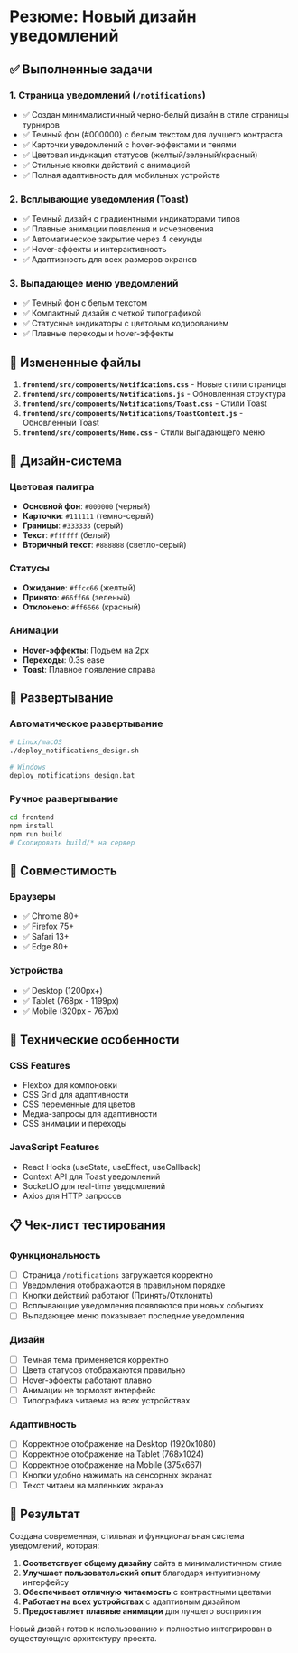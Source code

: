 # Резюме: Новый дизайн уведомлений

## ✅ Выполненные задачи

### 1. Страница уведомлений (`/notifications`)
- ✅ Создан минималистичный черно-белый дизайн в стиле страницы турниров
- ✅ Темный фон (#000000) с белым текстом для лучшего контраста
- ✅ Карточки уведомлений с hover-эффектами и тенями
- ✅ Цветовая индикация статусов (желтый/зеленый/красный)
- ✅ Стильные кнопки действий с анимацией
- ✅ Полная адаптивность для мобильных устройств

### 2. Всплывающие уведомления (Toast)
- ✅ Темный дизайн с градиентными индикаторами типов
- ✅ Плавные анимации появления и исчезновения
- ✅ Автоматическое закрытие через 4 секунды
- ✅ Hover-эффекты и интерактивность
- ✅ Адаптивность для всех размеров экранов

### 3. Выпадающее меню уведомлений
- ✅ Темный фон с белым текстом
- ✅ Компактный дизайн с четкой типографикой
- ✅ Статусные индикаторы с цветовым кодированием
- ✅ Плавные переходы и hover-эффекты

## 📁 Измененные файлы

1. **`frontend/src/components/Notifications.css`** - Новые стили страницы
2. **`frontend/src/components/Notifications.js`** - Обновленная структура
3. **`frontend/src/components/Notifications/Toast.css`** - Стили Toast
4. **`frontend/src/components/Notifications/ToastContext.js`** - Обновленный Toast
5. **`frontend/src/components/Home.css`** - Стили выпадающего меню

## 🎨 Дизайн-система

### Цветовая палитра
- **Основной фон**: `#000000` (черный)
- **Карточки**: `#111111` (темно-серый)
- **Границы**: `#333333` (серый)
- **Текст**: `#ffffff` (белый)
- **Вторичный текст**: `#888888` (светло-серый)

### Статусы
- **Ожидание**: `#ffcc66` (желтый)
- **Принято**: `#66ff66` (зеленый)
- **Отклонено**: `#ff6666` (красный)

### Анимации
- **Hover-эффекты**: Подъем на 2px
- **Переходы**: 0.3s ease
- **Toast**: Плавное появление справа

## 🚀 Развертывание

### Автоматическое развертывание
```bash
# Linux/macOS
./deploy_notifications_design.sh

# Windows
deploy_notifications_design.bat
```

### Ручное развертывание
```bash
cd frontend
npm install
npm run build
# Скопировать build/* на сервер
```

## 📱 Совместимость

### Браузеры
- ✅ Chrome 80+
- ✅ Firefox 75+
- ✅ Safari 13+
- ✅ Edge 80+

### Устройства
- ✅ Desktop (1200px+)
- ✅ Tablet (768px - 1199px)
- ✅ Mobile (320px - 767px)

## 🔧 Технические особенности

### CSS Features
- Flexbox для компоновки
- CSS Grid для адаптивности
- CSS переменные для цветов
- Медиа-запросы для адаптивности
- CSS анимации и переходы

### JavaScript Features
- React Hooks (useState, useEffect, useCallback)
- Context API для Toast уведомлений
- Socket.IO для real-time уведомлений
- Axios для HTTP запросов

## 📋 Чек-лист тестирования

### Функциональность
- [ ] Страница `/notifications` загружается корректно
- [ ] Уведомления отображаются в правильном порядке
- [ ] Кнопки действий работают (Принять/Отклонить)
- [ ] Всплывающие уведомления появляются при новых событиях
- [ ] Выпадающее меню показывает последние уведомления

### Дизайн
- [ ] Темная тема применяется корректно
- [ ] Цвета статусов отображаются правильно
- [ ] Hover-эффекты работают плавно
- [ ] Анимации не тормозят интерфейс
- [ ] Типографика читаема на всех устройствах

### Адаптивность
- [ ] Корректное отображение на Desktop (1920x1080)
- [ ] Корректное отображение на Tablet (768x1024)
- [ ] Корректное отображение на Mobile (375x667)
- [ ] Кнопки удобно нажимать на сенсорных экранах
- [ ] Текст читаем на маленьких экранах

## 🎯 Результат

Создана современная, стильная и функциональная система уведомлений, которая:

1. **Соответствует общему дизайну** сайта в минималистичном стиле
2. **Улучшает пользовательский опыт** благодаря интуитивному интерфейсу
3. **Обеспечивает отличную читаемость** с контрастными цветами
4. **Работает на всех устройствах** с адаптивным дизайном
5. **Предоставляет плавные анимации** для лучшего восприятия

Новый дизайн готов к использованию и полностью интегрирован в существующую архитектуру проекта. 